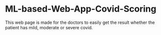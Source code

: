 # ML-based-Web-App-Covid-Scoring
This web page is made for the doctors to easily get the result whether the patient has mild, moderate or severe covid.
